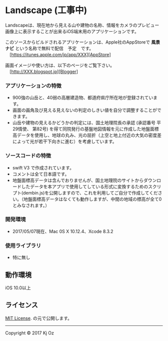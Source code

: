 Landscape (工事中)
======================
Landscapeは、現在地から見える山や建物の名称、情報をカメラのプレビュー画像上に表示することが出来るiOS端末用のアプリケーションです。

このソースからビルドされるアプリケーションは、Apple社のAppStoreで **風景ナビ** という名称で無料で配信　予定　です。  
　[https://itunes.apple.com/jp/app/XXX][AppStore]

画面イメージや使い方は、以下のページをご覧下さい。  
　[http://XXX.blogspot.jp][Blogger]

### アプリケーションの特徴

* 900強の山岳と、40弱の高層建造物、都道府県庁所在地が登録されています。
* 画面の画角及び見える見えないの判定のしきい値を自分で調整することができます。
* 山岳や建物の見えるかどうかの判定には、国土地理院長の承認 (承認番号 平29情使、 第82号) を得て同院発行の基盤地図情報を元に作成した地盤面標高データを使用し、地球の丸み、光の屈折（上空と地上付近の大気の密度差によって光が若干下向きに進む）を考慮しています。

### ソースコードの特徴

* swift V3 で作成されています。
* コメントは全て日本語です。
* 地盤面標高データは含んでおりませんが、国土地理院のサイトからダウンロードしたデータを本アプリで使用してしている形式に変換するためのスクリプト(dembin.js)を公開しますので、これを利用してご自分で作成してください。（地盤面標高データはなくても動作しますが、中間の地域の標高が全て0とみなされます。）


### 開発環境

* 2017/05/07現在、Mac 0S X 10.12.4、Xcode 8.3.2

### 使用ライブラリ

* 特に無し

動作環境
-----
iOS 10.0以上

ライセンス
-----
 [MIT License][MIT]. の元で公開します。  

-----
Copyright &copy; 2017 Kj Oz  

[AppStore]: https://itunes.apple.com/jp/app/XXX
[Blogger]: http://XXX.blogspot.jp
[MIT]: http://www.opensource.org/licenses/mit-license.php
